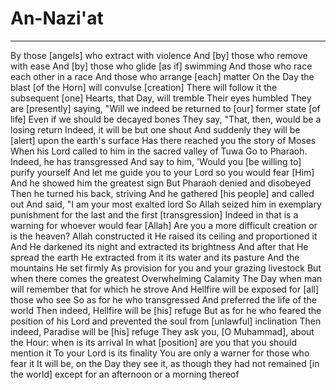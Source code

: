 # An-Nazi'at
---
By those [angels] who extract with violence
And [by] those who remove with ease
And [by] those who glide [as if] swimming
And those who race each other in a race
And those who arrange [each] matter
On the Day the blast [of the Horn] will convulse [creation]
There will follow it the subsequent [one]
Hearts, that Day, will tremble
Their eyes humbled
They are [presently] saying, "Will we indeed be returned to [our] former state [of life]
Even if we should be decayed bones
They say, "That, then, would be a losing return
Indeed, it will be but one shout
And suddenly they will be [alert] upon the earth's surface
Has there reached you the story of Moses
When his Lord called to him in the sacred valley of Tuwa
Go to Pharaoh. Indeed, he has transgressed
And say to him, 'Would you [be willing to] purify yourself
And let me guide you to your Lord so you would fear [Him]
And he showed him the greatest sign
But Pharaoh denied and disobeyed
Then he turned his back, striving
And he gathered [his people] and called out
And said, "I am your most exalted lord
So Allah seized him in exemplary punishment for the last and the first [transgression]
Indeed in that is a warning for whoever would fear [Allah]
Are you a more difficult creation or is the heaven? Allah constructed it
He raised its ceiling and proportioned it
And He darkened its night and extracted its brightness
And after that He spread the earth
He extracted from it its water and its pasture
And the mountains He set firmly
As provision for you and your grazing livestock
But when there comes the greatest Overwhelming Calamity
The Day when man will remember that for which he strove
And Hellfire will be exposed for [all] those who see
So as for he who transgressed
And preferred the life of the world
Then indeed, Hellfire will be [his] refuge
But as for he who feared the position of his Lord and prevented the soul from [unlawful] inclination
Then indeed, Paradise will be [his] refuge
They ask you, [O Muhammad], about the Hour: when is its arrival
In what [position] are you that you should mention it
To your Lord is its finality
You are only a warner for those who fear it
It will be, on the Day they see it, as though they had not remained [in the world] except for an afternoon or a morning thereof

